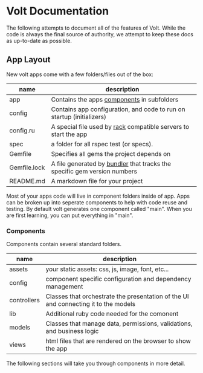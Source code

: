 # Volt Documentation

The following attempts to document all of the features of Volt.  While the code is always the final source of authority, we attempt to keep these docs as up-to-date as possible.

## App Layout

New volt apps come with a few folders/files out of the box:


| name            | description                                                      |
|-----------------|------------------------------------------------------------------|
| app             | Contains the apps [components](docs/components.md) in subfolders |
| config          | Contains app configuration, and code to run on startup (initializers) |
| config.ru       | A special file used by [rack](http://rack.github.io/) compatible servers to start the app  |
| spec            | a folder for all rspec test (or specs).                          |
| Gemfile         | Specifies all gems the project depends on                        |
| Gemfile.lock    | A file generated by [bundler](http://bundler.io/) that tracks the specific gem version numbers |
| README.md       | A markdown file for your project                                 |

Most of your apps code will live in component folders inside of app.  Apps can be broken up into seperate components to help with code reuse and testing.  By default volt generates one component called "main".  When you are first learning, you can put everything in "main".

### Components

Components contain several standard folders.

| name            | description                                                      |
|-----------------|------------------------------------------------------------------|
| assets          | your static assets: css, js, image, font, etc...                 |
| config          | component specific configuration and dependency management       |
| controllers     | Classes that orchestrate the presentation of the UI and connecting it to the models |
| lib             | Additional ruby code needed for the comonent                     |
| models          | Classes that manage data, permissions, validations, and business logic |
| views           | html files that are rendered on the browser to show the app      |

The following sections will take you through components in more detail.
